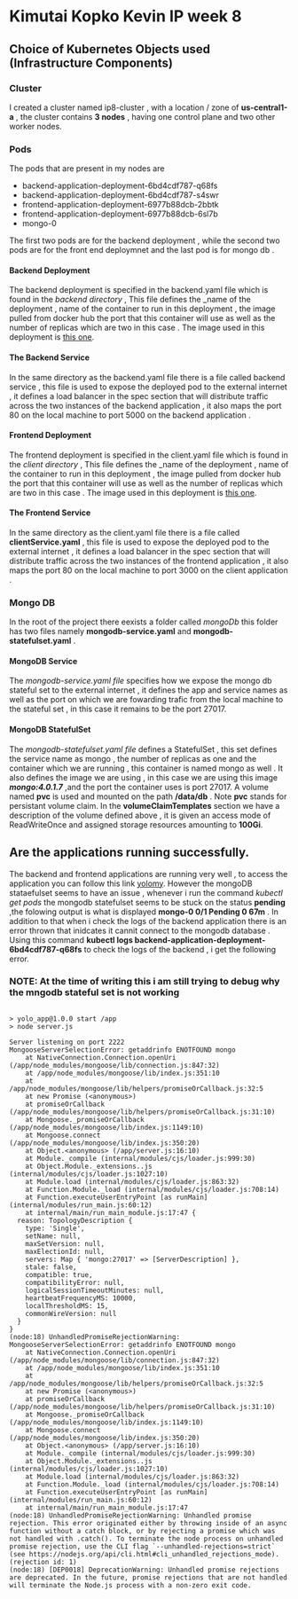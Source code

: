 # Kimutai Kopko Kevin IP week 8 

## Choice of Kubernetes Objects used (Infrastructure Components)
### Cluster 
I created a cluster named ip8-cluster , with a location / zone of __us-central1-a__ , the cluster contains __3 nodes__  , having one control plane and two other worker nodes.



### Pods 
The pods that are present in my nodes are 
- backend-application-deployment-6bd4cdf787-q68fs   
- backend-application-deployment-6bd4cdf787-s4swr    
- frontend-application-deployment-6977b88dcb-2bbtk   
- frontend-application-deployment-6977b88dcb-6sl7b   
- mongo-0  

The first two pods are for the backend deployment , while the second two  pods are for the front end deploymnet  and the last pod is for mongo db .


#### Backend Deployment 
The backend deployment is specified in the backend.yaml file which is found in the _backend directory_ , This file defines the _name of the deployment , name of the container to run in this deployment , the image pulled from docker hub  the port that this container will use as well as the number of replicas which are two in this case . The image used in this deployment is  [this one](https://hub.docker.com/r/kimutaikk/backend_image_yolo).

#### The Backend Service
In the same directory as the backend.yaml file there is a file called backend service , this file is used to expose the deployed pod to the external internet  , it defines a load balancer in the spec section that will  distribute traffic across the two instances of the backend application , it also maps the port 80 on the local machine to port  5000 on the backend application .


#### Frontend Deployment 
The frontend deployment is specified in the client.yaml file which is found in the _client directory_ , This file defines the _name of the deployment , name of the container to run in this deployment , the image pulled from docker hub  the port that this container will use as well as the number of replicas which are two in this case . The image used in this deployment is  [this one](https://hub.docker.com/r/kimutaikk/client_image_yolo).

#### The Frontend Service
In the same directory as the client.yaml file there is a file called __clientService.yaml__ , this file is used to expose the deployed pod to the external internet  , it defines a load balancer in the spec section that will  distribute traffic across the two instances of the frontend application , it also maps the port 80 on the local machine to port  3000 on the client  application .




### Mongo DB 
In the root of the project there eexists a folder called _mongoDb_ this folder has two files namely __mongodb-service.yaml__ and __mongodb-statefulset.yaml__ .

#### MongoDB Service 
The _mongodb-service.yaml file_ specifies how we expose the mongo db stateful set to the external internet , it defines the app and service names as well as the port on which we are fowarding trafic from the local machine to the stateful set , in this case it remains to be the port 27017.

#### MongoDB StatefulSet

The _mongodb-statefulset.yaml file_ defines a StatefulSet , this set defines the service name as mongo , the number of replicas as one and the container which we are running , this container is named mongo as well . It also defines the image we are using , in this case we are using this image ***mongo:4.0.1.7*** ,and the port the container uses is port 27017.
A volume named __pvc__ is used and mounted on the path __/data/db__ .  Note __pvc__ stands for persistant volume claim. In the __volumeClaimTemplates__ section we have a description of the volume defined above ,  it is given an access mode of ReadWriteOnce and assigned storage resources amounting to __100Gi__.


## Are the applications running successfully.

The backend and frontend applications are running very well , 
to access the application you can follow this link [yolomy](http://34.133.21.126/). 
However the mongoDB stataefulset seems to have an issue , whenever i run the command _kubectl get pods_ the mongodb statefulset seems to be stuck on the status __pending__ ,the folowing output is what is displayed __mongo-0      0/1     Pending   0          67m__ . In addition to that when i check the logs of the backend application there is an error thrown that inidcates it cannit connect to the mongodb database . Using this command __kubectl logs backend-application-deployment-6bd4cdf787-q68fs__ to check the logs of the backend , i get the following error.

### NOTE: At the time of writing this i am still trying to debug why the mngodb stateful set is not working


```

> yolo_app@1.0.0 start /app
> node server.js

Server listening on port 2222
MongooseServerSelectionError: getaddrinfo ENOTFOUND mongo
    at NativeConnection.Connection.openUri (/app/node_modules/mongoose/lib/connection.js:847:32)
    at /app/node_modules/mongoose/lib/index.js:351:10
    at /app/node_modules/mongoose/lib/helpers/promiseOrCallback.js:32:5
    at new Promise (<anonymous>)
    at promiseOrCallback (/app/node_modules/mongoose/lib/helpers/promiseOrCallback.js:31:10)
    at Mongoose._promiseOrCallback (/app/node_modules/mongoose/lib/index.js:1149:10)
    at Mongoose.connect (/app/node_modules/mongoose/lib/index.js:350:20)
    at Object.<anonymous> (/app/server.js:16:10)
    at Module._compile (internal/modules/cjs/loader.js:999:30)
    at Object.Module._extensions..js (internal/modules/cjs/loader.js:1027:10)
    at Module.load (internal/modules/cjs/loader.js:863:32)
    at Function.Module._load (internal/modules/cjs/loader.js:708:14)
    at Function.executeUserEntryPoint [as runMain] (internal/modules/run_main.js:60:12)
    at internal/main/run_main_module.js:17:47 {
  reason: TopologyDescription {
    type: 'Single',
    setName: null,
    maxSetVersion: null,
    maxElectionId: null,
    servers: Map { 'mongo:27017' => [ServerDescription] },
    stale: false,
    compatible: true,
    compatibilityError: null,
    logicalSessionTimeoutMinutes: null,
    heartbeatFrequencyMS: 10000,
    localThresholdMS: 15,
    commonWireVersion: null
  }
}
(node:18) UnhandledPromiseRejectionWarning: MongooseServerSelectionError: getaddrinfo ENOTFOUND mongo
    at NativeConnection.Connection.openUri (/app/node_modules/mongoose/lib/connection.js:847:32)
    at /app/node_modules/mongoose/lib/index.js:351:10
    at /app/node_modules/mongoose/lib/helpers/promiseOrCallback.js:32:5
    at new Promise (<anonymous>)
    at promiseOrCallback (/app/node_modules/mongoose/lib/helpers/promiseOrCallback.js:31:10)
    at Mongoose._promiseOrCallback (/app/node_modules/mongoose/lib/index.js:1149:10)
    at Mongoose.connect (/app/node_modules/mongoose/lib/index.js:350:20)
    at Object.<anonymous> (/app/server.js:16:10)
    at Module._compile (internal/modules/cjs/loader.js:999:30)
    at Object.Module._extensions..js (internal/modules/cjs/loader.js:1027:10)
    at Module.load (internal/modules/cjs/loader.js:863:32)
    at Function.Module._load (internal/modules/cjs/loader.js:708:14)
    at Function.executeUserEntryPoint [as runMain] (internal/modules/run_main.js:60:12)
    at internal/main/run_main_module.js:17:47
(node:18) UnhandledPromiseRejectionWarning: Unhandled promise rejection. This error originated either by throwing inside of an async function without a catch block, or by rejecting a promise which was not handled with .catch(). To terminate the node process on unhandled promise rejection, use the CLI flag `--unhandled-rejections=strict` (see https://nodejs.org/api/cli.html#cli_unhandled_rejections_mode). (rejection id: 1)
(node:18) [DEP0018] DeprecationWarning: Unhandled promise rejections are deprecated. In the future, promise rejections that are not handled will terminate the Node.js process with a non-zero exit code.
```

